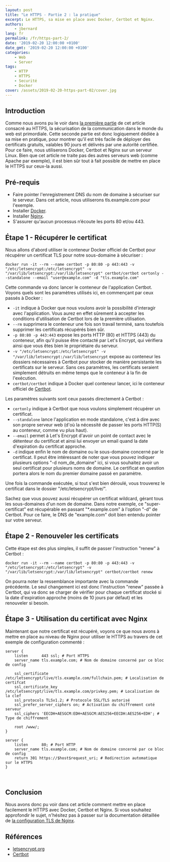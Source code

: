 ```yaml
---
layout: post
title: "Le HTTPS - Partie 2 : la pratique"
excerpt: Le HTTPS, sa mise en place avec Docker, Certbot et Nginx.
authors:
    - jbernard
lang: fr
permalink: /fr/https-part-2/
date: '2019-02-20 12:00:00 +0100'
date_gmt: '2019-02-20 12:00:00 +0100'
categories:
    - Web
    - Server
tags:
    - HTTP
    - HTTPS
    - Securité
    - Docker
cover: /assets/2019-02-20-https-part-02/cover.jpg
---
```


## Introduction
Comme nous avons pu le voir dans [la première partie](/fr/https-part-1/) de cet article consacré au HTTPS, la sécurisation de la communication dans le monde du web est primordiale. Cette seconde partie est donc logiquement dédiée à sa mise en pratique, pour montrer qu'il est très facile de déployer des certificats gratuits, valables 90 jours et délivrés par une autorité certifiée. Pour ce faire, nous utiliserons Docker, Certbot et Nginx sur un serveur Linux. Bien que cet article ne traite pas des autres serveurs web (comme Apache par exemple), il est bien sûr tout à fait possible de mettre en place le HTTPS sur ceux-la aussi.

## Pré-requis

- Faire pointer l'enregistrement DNS du nom de domaine à sécuriser sur le serveur. Dans cet article, nous utiliserons tls.example.com pour l'exemple.
- Installer [Docker](https://docs.docker.com/install/).
- Installer [Nginx](https://www.nginx.com/resources/wiki/start/topics/tutorials/install/).
- S'assurer qu'aucun processus n’écoute les ports 80 et/ou 443.

## Étape 1 - Récupérer le certificat

Nous allons d'abord utiliser le conteneur Docker officiel de Certbot pour récupérer un certificat TLS pour notre sous-domaine à sécuriser :

```
docker run -it --rm --name certbot -p 80:80 -p 443:443 -v "/etc/letsencrypt:/etc/letsencrypt" -v "/var/lib/letsencrypt:/var/lib/letsencrypt" certbot/certbot certonly --standalone --email "user@example.com" -d "tls.example.com"
```

Cette commande va donc lancer le conteneur de l'application Certbot. Voyons quels sont les paramètres utilisés ici, en commençant par ceux passés à Docker :
- `-it` indique à Docker que nous voulons avoir la possibilité d'interagir avec l'application. Vous aurez en effet sûrement à accepter les conditions d'utilisation de Certbot lors de la première utilisation.
- `--rm` supprimera le conteneur une fois son travail terminé, sans toutefois supprimer les certificats récupérés bien sûr.
- `-p 80:80 -p 443:443` expose les ports HTTP (80) et HTTPS (443) du conteneur, afin qu'il puisse être contacté par Let's Encrypt, qui vérifiera ainsi que vous êtes bien le propriétaire du serveur.
- `-v "/etc/letsencrypt:/etc/letsencrypt" -v "/var/lib/letsencrypt:/var/lib/letsencrypt` expose au conteneur les dossiers nécessaires à Certbot pour stocker de manière persistante les certificats sur le serveur. Sans ces paramètres, les certificats seraient simplement détruits en même temps que le conteneur à la fin de l'exécution.
- `certbot/certbot` indique à Docker quel conteneur lancer, ici le conteneur officiel de [Certbot](https://hub.docker.com/r/certbot/certbot/).

Les paramètres suivants sont ceux passés directement à Certbot :
- `certonly` indique à Certbot que nous voulons simplement récupérer un certificat.
- `--standalone` lance l'application en mode standalone, c'est à dire avec son propre serveur web (d'où la nécessité de passer les ports HTTP(S) au conteneur, comme vu plus haut).
- `--email` permet à Let's Encrypt d'avoir un point de contact avec le détenteur du certificat et ainsi lui envoyer un email quand la date d'expiration du certificat approche.
- `-d` indique enfin le nom de domaine ou le sous-domaine concerné par le certificat. Il peut être intéressant de noter que vous pouvez indiquer plusieurs options "-d nom_de_domaine" ici, si vous souhaitez avoir un seul certificat pour plusieurs noms de domaine. Le certificat en question portera alors le nom du premier domaine passé en paramètre.

Une fois la commande exécutée, si tout s'est bien déroulé, vous trouverez le certificat dans le dossier "/etc/letsencrypt/live/".

Sachez que vous pouvez aussi récupérer un certificat wildcard, gérant tous les sous-domaines d'un nom de domaine. Dans notre exemple, ce "super-certificat" est récupérable en passant "*.example.com" à l'option "-d" de Certbot. Pour ce faire, le DNS de "example.com" doit bien entendu pointer sur votre serveur.

## Étape 2 - Renouveler les certificats

Cette étape est des plus simples, il suffit de passer l'instruction "renew" à Certbot :
```
docker run -it --rm --name certbot -p 80:80 -p 443:443 -v "/etc/letsencrypt:/etc/letsencrypt" -v "/var/lib/letsencrypt:/var/lib/letsencrypt" certbot/certbot renew
```

On pourra noter la ressemblance importante avec la commande précédente. Le seul changement ici est donc l'instruction "renew" passée à Certbot, qui va donc se charger de vérifier pour chaque certificat stocké si la date d'expiration approche (moins de 10 jours par défaut) et les renouveler si besoin.
 
## Étape 3 - Utilisation du certificat avec Nginx

Maintenant que notre certificat est récupéré, voyons ce que nous avons à mettre en place au niveau de Nginx pour utiliser le HTTPS au travers de cet exemple de configuration commenté :
```
server {
    listen      443 ssl; # Port HTTPS
    server_name tls.example.com; # Nom de domaine concerné par ce bloc de config

    ssl_certificate /etc/letsencrypt/live/tls.example.com/fullchain.pem; # Localisation de certifcat
    ssl_certificate_key /etc/letsencrypt/live/tls.example.com/privkey.pem; # Localisation de la clef
    ssl_protocols TLSv1.2; # Protocole SSL/TLS autorisé
    ssl_prefer_server_ciphers on; # Activation du chiffrement coté serveur
    ssl_ciphers 'EECDH+AESGCM:EDH+AESGCM:AES256+EECDH:AES256+EDH'; # Type de chiffrement

    root /www/;
}

server {
    listen      80; # Port HTTP
    server_name tls.example.com; # Nom de domaine concerné par ce bloc de config
    return 301 https://$host$request_uri; # Redirection automatique sur le HTTPS
}
```
 
## Conclusion

Nous avons donc pu voir dans cet article comment mettre en place facilement le HTTPS avec Docker, Certbot et Nginx.
Si vous souhaitez approfondir le sujet, n'hésitez pas à passer sur la documentation détaillée de [la configuration TLS de Nginx](http://nginx.org/en/docs/http/configuring_https_servers.html).

## Références

- [letsencrypt.org](https://letsencrypt.org/)
- [Certbot](https://certbot.eff.org/)
